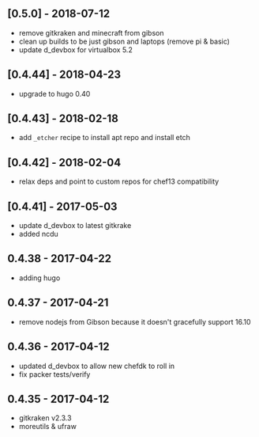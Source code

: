 ## [0.5.0] - 2018-07-12
- remove gitkraken and minecraft from gibson
- clean up builds to be just gibson and laptops (remove pi & basic)
- update d_devbox for virtualbox 5.2

## [0.4.44] - 2018-04-23
- upgrade to hugo 0.40

## [0.4.43] - 2018-02-18
- add `_etcher` recipe to install apt repo and install etch

## [0.4.42] - 2018-02-04
- relax deps and point to custom repos for chef13 compatibility

## [0.4.41] - 2017-05-03
- update d_devbox to latest gitkrake
- added ncdu

## 0.4.38 - 2017-04-22
- adding hugo

## 0.4.37 - 2017-04-21
- remove nodejs from Gibson because it doesn't gracefully support 16.10

## 0.4.36 - 2017-04-12
- updated d_devbox to allow new chefdk to roll in
- fix packer tests/verify

## 0.4.35 - 2017-04-12
- gitkraken v2.3.3
- moreutils & ufraw
